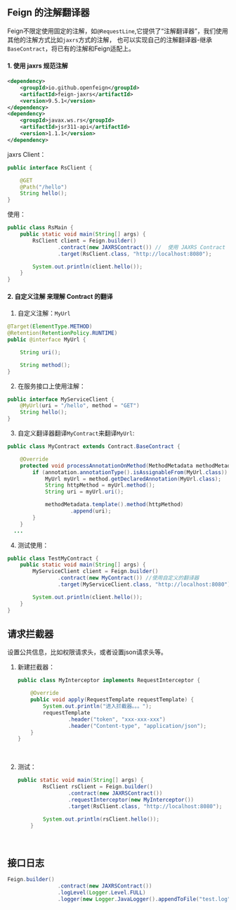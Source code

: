 ## Feign 的注解翻译器

Feign不限定使用固定的注解，如`@RequestLine`,它提供了“注解翻译器”，我们使用其他的注解方式比如`jaxrs`方式的注解， 也可以实现自己的注解翻译器-继承`BaseContract`，将已有的注解和Feign适配上。

#### 1. 使用 jaxrs  规范注解

```xml
<dependency>
    <groupId>io.github.openfeign</groupId>
    <artifactId>feign-jaxrs</artifactId>
    <version>9.5.1</version>
</dependency>
<dependency>
    <groupId>javax.ws.rs</groupId>
    <artifactId>jsr311-api</artifactId>
    <version>1.1.1</version>
</dependency>
```

jaxrs Client：

```java
public interface RsClient {

    @GET
    @Path("/hello")
    String hello();
}
```

使用：

```java
public class RsMain {
    public static void main(String[] args) {
        RsClient client = Feign.builder()
                .contract(new JAXRSContract()) //  使用 JAXRS Contract
                .target(RsClient.class, "http://localhost:8080");

        System.out.println(client.hello());
    }
}
```

#### 2. 自定义注解 来理解 Contract 的翻译

1. 自定义注解：`MyUrl`

```java
@Target(ElementType.METHOD)
@Retention(RetentionPolicy.RUNTIME)
public @interface MyUrl {

    String uri();

    String method();
}
```

2. 在服务接口上使用注解：

```java
public interface MyServiceClient {
    @MyUrl(uri = "/hello", method = "GET")
    String hello();
}
```

3. 自定义翻译器翻译`MyContract`来翻译`MyUrl`:

```java
public class MyContract extends Contract.BaseContract {

    @Override
    protected void processAnnotationOnMethod(MethodMetadata methodMetadata, Annotation annotation, Method method) {
        if (annotation.annotationType().isAssignableFrom(MyUrl.class)) {
            MyUrl myUrl = method.getDeclaredAnnotation(MyUrl.class);
            String httpMethod = myUrl.method();
            String uri = myUrl.uri();

            methodMetadata.template().method(httpMethod)
                    .append(uri);
        }
    }
  ...
```

4. 测试使用：

```java
public class TestMyContract {
    public static void main(String[] args) {
        MyServiceClient client = Feign.builder()
                .contract(new MyContract()) //使用自定义的翻译器
                .target(MyServiceClient.class, "http://localhost:8080");

        System.out.println(client.hello());
    }
}
```

## 请求拦截器

设置公共信息，比如权限请求头，或者设置json请求头等。

1. 新建拦截器：

   ```java
   public class MyInterceptor implements RequestInterceptor {

       @Override
       public void apply(RequestTemplate requestTemplate) {
           System.out.println("进入拦截器。。。");
           requestTemplate
                   .header("token", "xxx-xxx-xxx")
                   .header("Content-type", "application/json");
       }
   }
   ```

   ​

2. 测试：

   ```java
   public static void main(String[] args) {
           RsClient rsClient = Feign.builder()
                   .contract(new JAXRSContract())
                   .requestInterceptor(new MyInterceptor())
                   .target(RsClient.class, "http://localhost:8080");

           System.out.println(rsClient.hello());
       }
   ```

   ​

## 接口日志

```java
Feign.builder()
                .contract(new JAXRSContract())
                .logLevel(Logger.Level.FULL)
                .logger(new Logger.JavaLogger().appendToFile("test.log"))
```

